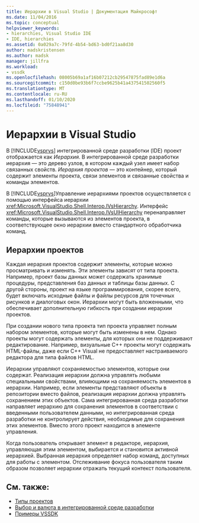 ```yaml
---
title: Иерархии в Visual Studio | Документация Майкрософт
ms.date: 11/04/2016
ms.topic: conceptual
helpviewer_keywords:
- hierarchies, Visual Studio IDE
- IDE, hierarchies
ms.assetid: 0a029a7c-79fd-4b54-bd63-bd0f21aa8d30
author: madskristensen
ms.author: madsk
manager: jillfra
ms.workload:
- vssdk
ms.openlocfilehash: 08005b69a1af16b07212cb29547875fad89e1d6a
ms.sourcegitcommit: c150d0be93b6f7ccbe9625b41a437541502560f5
ms.translationtype: MT
ms.contentlocale: ru-RU
ms.lasthandoff: 01/10/2020
ms.locfileid: "75848941"
---
```

# <a name="hierarchies-in-visual-studio"></a>Иерархии в Visual Studio
В [!INCLUDE[vsprvs](../../code-quality/includes/vsprvs_md.md)] интегрированной среде разработки (IDE) проект отображается как *Иерархия*. В интегрированной среде разработки иерархия — это дерево узлов, в котором каждый узел имеет набор связанных свойств. *Иерархия проектов* — это контейнер, который содержит элементы проекта, связи элементов и связанные свойства и команды элементов.

 В [!INCLUDE[vsprvs](../../code-quality/includes/vsprvs_md.md)]Управление иерархиями проектов осуществляется с помощью интерфейса иерархии <xref:Microsoft.VisualStudio.Shell.Interop.IVsHierarchy>. Интерфейс <xref:Microsoft.VisualStudio.Shell.Interop.IVsUIHierarchy> перенаправляет команды, которые вызываются из элементов проекта, в соответствующее окно иерархии вместо стандартного обработчика команд.

## <a name="project-hierarchies"></a>Иерархии проектов
 Каждая иерархия проектов содержит элементы, которые можно просматривать и изменять. Эти элементы зависят от типа проекта. Например, проект базы данных может содержать хранимые процедуры, представления баз данных и таблицы базы данных. С другой стороны, проект на языке программирования, скорее всего, будет включать исходные файлы и файлы ресурсов для точечных рисунков и диалоговых окон. Иерархии могут быть вложенными, что обеспечивает дополнительную гибкость при создании иерархии проектов.

 При создании нового типа проекта тип проекта управляет полным набором элементов, которые могут быть изменены в нем. Однако проекты могут содержать элементы, для которых они не поддерживают редактирование. Например, визуальные C++ проекты могут содержать HTML-файлы, даже если C++ Visual не предоставляет настраиваемого редактора для типа файлов HTML.

 Иерархии управляют сохраняемостью элементов, которые они содержат. Реализация иерархии должна управлять любыми специальными свойствами, влияющими на сохраняемость элементов в иерархии. Например, если элементы представляют объекты в репозитории вместо файлов, реализация иерархии должна управлять сохранением этих объектов. Сама интегрированная среда разработки направляет иерархию для сохранения элементов в соответствии с введенными пользователем данными, но интегрированная среда разработки не контролирует действия, необходимые для сохранения этих элементов. Вместо этого проект находится в элементе управления.

 Когда пользователь открывает элемент в редакторе, иерархия, управляющая этим элементом, выбирается и становится активной иерархией. Выбранная иерархия определяет набор команд, доступных для работы с элементом. Отслеживание фокуса пользователя таким образом позволяет иерархии отражать текущий контекст пользователя.

## <a name="see-also"></a>См. также:
- [Типы проектов](../../extensibility/internals/project-types.md)
- [Выбор и валюта в интегрированной среде разработки](../../extensibility/internals/selection-and-currency-in-the-ide.md)
- [Примеры VSSDK](https://github.com/Microsoft/VSSDK-Extensibility-Samples)
